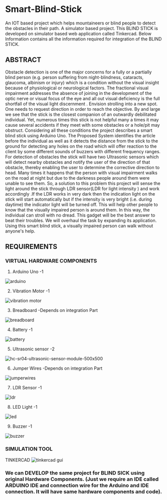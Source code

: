 # Smart-Blind-Stick
An IOT based project which helps mountaineers or blind people to detect the obstacles in their path. A simulator based project.
This BLIND STICK is developed on simulator based web application called Tinkercad. Below Information contains all the information required for integration of the BLIND STICK. 

## ABSTRACT
Obstacle detection is one of the major concerns for a fully or a partially blind person (e.g. person suffering from night-blindness, cataracts, glaucoma, albinism or injury) which is a condition without the visual insight because of physiological or neurological factors. The fractional visual impairment addresses the absence of joining in the development of the optic nerve or visual focus of the eye and all out visual deficiency is the full shortfall of the visual light discernment . Envision strolling into a new spot. One needs to request direction in order to reach the objective.  By and large we see that the stick is the closest companion of an outwardly debilitated individual. Yet, numerous times this stick is not helpful many a times it may cause several accidents if they meet with some obstacles or a hole/pit may obstruct.
Considering all these conditions the project describes a smart blind stick using Arduino Uno. The Proposed System identifies the article before the individual as well as it detects the distance from the stick to the ground for detecting any holes on the road which will offer reaction to the client by some different sounds of buzzers with different frequency ranges. For detection of obstacles the stick will have two Ultrasonic sensors which will detect nearby obstacles and notify the user of the direction of that obstacle, thereby enabling the user to determine the corrective direction to head. Many times it happens that the person with visual impairment walks on the road at night but due to the darkness people around them were unable to see them. So, a solution to this problem this project will sense the light around the stick through LDR sensor(LDR for light intensity ) and work accordingly .If the LDR works in very dark then the indication light on the stick will start automatically but if the intensity is very bright (i.e. during daytime) the indicator light will be turned off. This will help other people to know that the visually impaired person is around them. In this way, the individual can stroll with no dread. This gadget will be the best answer to beat their troubles. We will overhaul the task by expanding its application. 
Using this smart blind stick, a visually impaired person can walk without anyone's help. 

## REQUIREMENTS 
### VIRTUAL HARDWARE COMPONENTS 
1. Arduino Uno -1

![arduino](https://user-images.githubusercontent.com/34569894/112820259-14533b00-90a3-11eb-9e0b-cc5d9b49dd7a.jpg)

2. Vibration Motor -1

![vibration motor](https://user-images.githubusercontent.com/34569894/112819380-297b9a00-90a2-11eb-8a34-2d27c073d3f1.jpg)

3. Breadboard -Depends on integration Part

![breadboard](https://user-images.githubusercontent.com/34569894/112820303-1c12df80-90a3-11eb-97ea-83b2ffa81b0f.jpg)

4. Battery -1

![battery](https://user-images.githubusercontent.com/34569894/112819439-39937980-90a2-11eb-8da3-a7c2cd0b9ffe.jpg)

5. Ultrasonic sensor -2

![hc-sr04-ultrasonic-sensor-module-500x500](https://user-images.githubusercontent.com/34569894/112819419-339d9880-90a2-11eb-9b83-37870e1f1546.jpg)

6. Jumper Wires -Depends on integration Part 

![jumperwires](https://user-images.githubusercontent.com/34569894/112820324-203efd00-90a3-11eb-990d-554c662ac684.jpg)

7. LDR Sensor -1

![ldr](https://user-images.githubusercontent.com/34569894/112819405-300a1180-90a2-11eb-9c59-e95ac9965482.jpg)

8. LED Light -1

![led](https://user-images.githubusercontent.com/34569894/112819695-7b242480-90a2-11eb-933c-06e0a3887942.jpg)

9. Buzzer -1

![buzzer](https://user-images.githubusercontent.com/34569894/112819346-21235f00-90a2-11eb-8e8b-b3c5342bf747.jpg)


### SIMULATION TOOL
TINKERCAD
![tinkercad gui](https://user-images.githubusercontent.com/34569894/112821350-31d4d480-90a4-11eb-8b59-620a962e96e0.JPG)


### We can DEVELOP the same project for BLIND SICK using original Hardware Components. (Just we require an IDE called ARDUINO IDE and connection wire for the Arduino and IDE connection. It will have same hardware components and code). 

